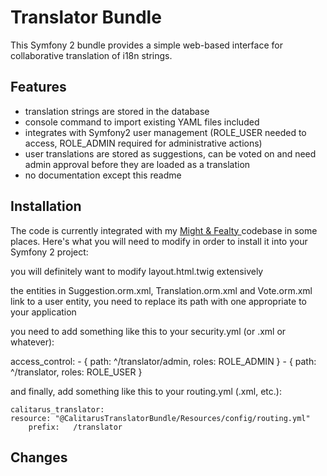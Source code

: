 # Translator Bundle

This Symfony 2 bundle provides a simple web-based interface for collaborative translation of i18n strings.



## Features
* translation strings are stored in the database
* console command to import existing YAML files included
* integrates with Symfony2 user management (ROLE_USER needed to access, ROLE_ADMIN required for administrative actions)
* user translations are stored as suggestions, can be voted on and need admin approval before they are loaded as a translation
* no documentation except this readme


## Installation

The code is currently integrated with my [Might & Fealty ](http://mightandfealty.com) codebase in some places.
Here's what you will need to modify in order to install it into your Symfony 2 project:

you will definitely want to modify layout.html.twig extensively

the entities in Suggestion.orm.xml, Translation.orm.xml and Vote.orm.xml link to a user entity, you need to replace its path with one appropriate to your application

you need to add something like this to your security.yml (or .xml or whatever):

   access_control:
        - { path: ^/translator/admin, roles: ROLE_ADMIN }
        - { path: ^/translator, roles: ROLE_USER }

and finally, add something like this to your routing.yml (.xml, etc.):

	calitarus_translator:
   	resource: "@CalitarusTranslatorBundle/Resources/config/routing.yml"
    	prefix:   /translator



## Changes
